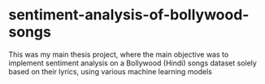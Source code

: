 # sentiment-analysis-of-bollywood-songs
This was my main thesis project, where the main objective was to implement sentiment analysis on a Bollywood (Hindi) songs dataset solely based on their lyrics, using various machine learning models
